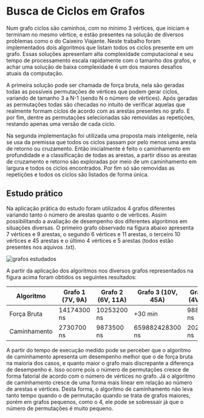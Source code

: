 # Busca de Ciclos em Grafos
  Num grafo ciclos são caminhos, com no mínimo 3 vértices, que iniciam e terminam no mesmo vértice, e estão presentes na solução de diversos problemas como o do Caixeiro Viajante. Neste trabalho foram implementados dois algoritmos que listam todos os ciclos presente em um grafo. Essas soluções apresentam alta complexidade computacional e seu tempo de processamento escala rapidamente com o tamanho dos grafos, e achar uma solução de baixa complexidade é um dos maiores desafios atuais da computação.
  
  A primeira solução pode ser chamada de força bruta, nela são geradas todas as possíveis permutações de vértices que podem gerar ciclos, variando de tamanho 3 a N-1 (sendo N o número de vértices). Após geradas as permutações todas são checadas no intuito de verificar aquelas que realmente formam ciclos de acordo com as arestas presentes no grafo. E por fim, dentre as permutações selecionadas são removidas as repetições, restando apenas uma versão de cada ciclo.
  
  Na segunda implementação foi utilizada uma proposta mais inteligente, nela se usa da premissa que todos os ciclos passam por pelo menos uma aresta de retorno ou cruzamento. Então inicialmente é feito o caminhamento em profundidade e a classificação de todas as arestas, a partir disso as arestas de cruzamento e retorno são exploradas por meio de um caminhamento em largura e todos os ciclos encontrados. Por fim só são removidas as repetições e todos os ciclos são listados de forma única.

## Estudo prático
Na aplicação prática do estudo foram utilizados 4 grafos diferentes variando tanto o número de arestas quanto o de vértices. Assim possibilitando a avaliação de desempenho dos diferentes algoritmos em situações diversas. O primeiro grafo observado na figura abaixo apresenta 7 vértices e 9 arestas, o segundo 6 vértices e 11 arestas, o terceiro 10 vértices e 45 arestas e o último 4 vértices e 5 arestas (todos estão presentes nos aquivos .txt).

![grafos estudados](https://i.imgur.com/AvfstCO.png)

A partir da aplicação dos algoritmos nos diversos grafos representados na figura acima foram obtidos os seguintes resultados:

|Algoritmo|Grafo 1 (7V, 9A)|Grafo 2 (6V, 11A)|Grafo 3 (10V, 45A)|Grafo 4 (4V, 5A)|
| --- | --- | --- | --- | --- |
|Força Bruta|14174300 ns|10253200 ns|+30 min|988100 ns|
|Caminhamento|2730700 ns|9873500 ns|659882428300 ns|2021300 ns|

A partir do tempo de execução medido pode se perceber que o algoritmo de caminhamento apresenta um desempenho melhor que o de força bruta na maioria dos casos, e quanto maior o grafo mais discrepante a diferença de desempenho é. Isso ocorre pois o número de permutações cresce de forma fatorial de acordo com o número de vértices no grafo. Já o algoritmo de caminhamento cresce de uma forma mais linear em relação ao número de arestas e vértices. Desta forma, o algoritmo de caminhamento não leva tanto tempo quando o de permutação quando se trata de grafos maiores, porém em grafos pequenos, como o 4, ele pode se sobressair já que o número de permutações é muito pequeno.
